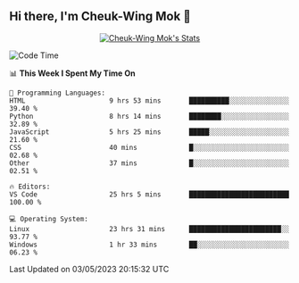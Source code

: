 ## Hi there, I'm Cheuk-Wing Mok 👋

<!--
**mozro0327/mozro0327** is a ✨ _special_ ✨ repository because its `README.md` (this file) appears on your GitHub profile.

Here are some ideas to get you started:

- 🔭 I’m currently working on ...
- 🌱 I’m currently learning ...
- 👯 I’m looking to collaborate on ...
- 🤔 I’m looking for help with ...
- 💬 Ask me about ...
- 📫 How to reach me: ...
- 😄 Pronouns: ...
- ⚡ Fun fact: ...
-->

<p align="center">
  <a href="https://github.com/mozro0327" class="rich-diff-level-one">
    <img src="https://github-readme-stats.vercel.app/api?username=mozro0327&title_color=333&text_color=777" alt="Cheuk-Wing Mok's Stats" >
    <!-- &hide=issues
    <img src="https://github-readme-stats.vercel.app/api?username=mozro0327&hide=issues&title_color=333&text_color=777" alt="Cheuk-Wing Mok's Stats" >
    -->
  </a>
</p>

<!--START_SECTION:waka-->
![Code Time](http://img.shields.io/badge/Code%20Time-1%2C488%20hrs%2052%20mins-blue)

📊 **This Week I Spent My Time On** 

```text
💬 Programming Languages: 
HTML                     9 hrs 53 mins       ██████████░░░░░░░░░░░░░░░   39.40 % 
Python                   8 hrs 14 mins       ████████░░░░░░░░░░░░░░░░░   32.89 % 
JavaScript               5 hrs 25 mins       █████░░░░░░░░░░░░░░░░░░░░   21.60 % 
CSS                      40 mins             █░░░░░░░░░░░░░░░░░░░░░░░░   02.68 % 
Other                    37 mins             █░░░░░░░░░░░░░░░░░░░░░░░░   02.51 % 

🔥 Editors: 
VS Code                  25 hrs 5 mins       █████████████████████████   100.00 % 

💻 Operating System: 
Linux                    23 hrs 31 mins      ███████████████████████░░   93.77 % 
Windows                  1 hr 33 mins        ██░░░░░░░░░░░░░░░░░░░░░░░   06.23 % 
```


 Last Updated on 03/05/2023 20:15:32 UTC
<!--END_SECTION:waka-->
